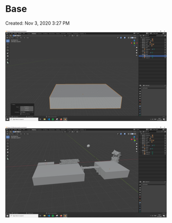 # Base

Created: Nov 3, 2020 3:27 PM

![Base%20e67bb25d8030430389239def23269081/Untitled.png](Base%20e67bb25d8030430389239def23269081/Untitled.png)

![Base%20e67bb25d8030430389239def23269081/Untitled%201.png](Base%20e67bb25d8030430389239def23269081/Untitled%201.png)